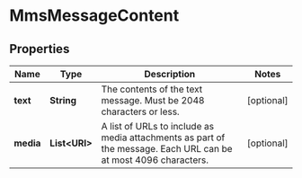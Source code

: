 

# MmsMessageContent


## Properties

| Name | Type | Description | Notes |
|------------ | ------------- | ------------- | -------------|
|**text** | **String** | The contents of the text message. Must be 2048 characters or less. |  [optional] |
|**media** | **List&lt;URI&gt;** | A list of URLs to include as media attachments as part of the message. Each URL can be at most 4096 characters. |  [optional] |



